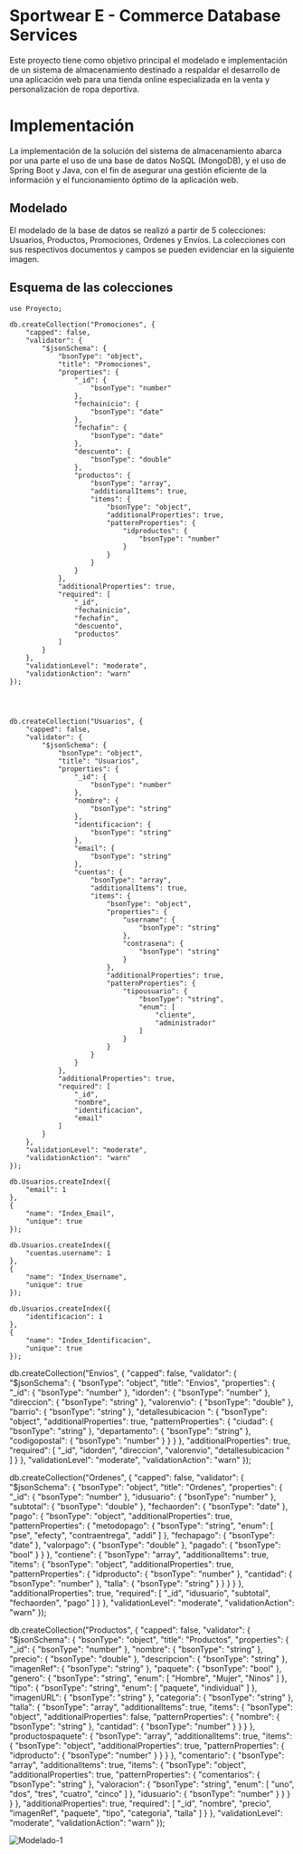 # Sportwear E - Commerce Database Services

Este proyecto tiene como objetivo principal el modelado e implementación de un sistema de almacenamiento destinado a respaldar el desarrollo de una aplicación web para una tienda online especializada en la venta y personalización de ropa deportiva. 


# Implementación

La implementación de la solución del sistema de almacenamiento abarca por una parte el uso de una  base de datos NoSQL (MongoDB), y el uso de Spring Boot y Java, con el fin de asegurar una gestión eficiente de la información y el funcionamiento óptimo de la aplicación web. 

## Modelado

El modelado de la base de datos se realizó a partir de 5 colecciones: Usuarios, Productos, Promociones, Ordenes y Envíos. La colecciones con sus respectivos documentos y campos se pueden evidenciar en la siguiente imagen.

## Esquema de las colecciones

    use Proyecto;
    
    db.createCollection("Promociones", {
        "capped": false,
        "validator": {
            "$jsonSchema": {
                "bsonType": "object",
                "title": "Promociones",
                "properties": {
                    "_id": {
                        "bsonType": "number"
                    },
                    "fechainicio": {
                        "bsonType": "date"
                    },
                    "fechafin": {
                        "bsonType": "date"
                    },
                    "descuento": {
                        "bsonType": "double"
                    },
                    "productos": {
                        "bsonType": "array",
                        "additionalItems": true,
                        "items": {
                            "bsonType": "object",
                            "additionalProperties": true,
                            "patternProperties": {
                                "idproductos": {
                                    "bsonType": "number"
                                }
                            }
                        }
                    }
                },
                "additionalProperties": true,
                "required": [
                    "_id",
                    "fechainicio",
                    "fechafin",
                    "descuento",
                    "productos"
                ]
            }
        },
        "validationLevel": "moderate",
        "validationAction": "warn"
    });
    
    
    
    
    db.createCollection("Usuarios", {
        "capped": false,
        "validator": {
            "$jsonSchema": {
                "bsonType": "object",
                "title": "Usuarios",
                "properties": {
                    "_id": {
                        "bsonType": "number"
                    },
                    "nombre": {
                        "bsonType": "string"
                    },
                    "identificacion": {
                        "bsonType": "string"
                    },
                    "email": {
                        "bsonType": "string"
                    },
                    "cuentas": {
                        "bsonType": "array",
                        "additionalItems": true,
                        "items": {
                            "bsonType": "object",
                            "properties": {
                                "username": {
                                    "bsonType": "string"
                                },
                                "contrasena": {
                                    "bsonType": "string"
                                }
                            },
                            "additionalProperties": true,
                            "patternProperties": {
                                "tipousuario": {
                                    "bsonType": "string",
                                    "enum": [
                                        "cliente",
                                        "administrador"
                                    ]
                                }
                            }
                        }
                    }
                },
                "additionalProperties": true,
                "required": [
                    "_id",
                    "nombre",
                    "identificacion",
                    "email"
                ]
            }
        },
        "validationLevel": "moderate",
        "validationAction": "warn"
    });
    
    db.Usuarios.createIndex({
        "email": 1
    },
    {
        "name": "Index_Email",
        "unique": true
    });
    
    db.Usuarios.createIndex({
        "cuentas.username": 1
    },
    {
        "name": "Index_Username",
        "unique": true
    });
    
    db.Usuarios.createIndex({
        "identificacion": 1
    },
    {
        "name": "Index_Identificacion",
        "unique": true
    });



db.createCollection("Envios", {
    "capped": false,
    "validator": {
        "$jsonSchema": {
            "bsonType": "object",
            "title": "Envios",
            "properties": {
                "_id": {
                    "bsonType": "number"
                },
                "idorden": {
                    "bsonType": "number"
                },
                "direccion": {
                    "bsonType": "string"
                },
                "valorenvio": {
                    "bsonType": "double"
                },
                "barrio": {
                    "bsonType": "string"
                },
                "detallesubicacion ": {
                    "bsonType": "object",
                    "additionalProperties": true,
                    "patternProperties": {
                        "ciudad": {
                            "bsonType": "string"
                        },
                        "departamento": {
                            "bsonType": "string"
                        },
                        "codigopostal": {
                            "bsonType": "number"
                        }
                    }
                }
            },
            "additionalProperties": true,
            "required": [
                "_id",
                "idorden",
                "direccion",
                "valorenvio",
                "detallesubicacion "
            ]
        }
    },
    "validationLevel": "moderate",
    "validationAction": "warn"
});




db.createCollection("Ordenes", {
    "capped": false,
    "validator": {
        "$jsonSchema": {
            "bsonType": "object",
            "title": "Ordenes",
            "properties": {
                "_id": {
                    "bsonType": "number"
                },
                "idusuario": {
                    "bsonType": "number"
                },
                "subtotal": {
                    "bsonType": "double"
                },
                "fechaorden": {
                    "bsonType": "date"
                },
                "pago": {
                    "bsonType": "object",
                    "additionalProperties": true,
                    "patternProperties": {
                        "metodopago": {
                            "bsonType": "string",
                            "enum": [
                                "pse",
                                "efecty",
                                "contraentrega",
                                "addi"
                            ]
                        },
                        "fechapago": {
                            "bsonType": "date"
                        },
                        "valorpago": {
                            "bsonType": "double"
                        },
                        "pagado": {
                            "bsonType": "bool"
                        }
                    }
                },
                "contiene": {
                    "bsonType": "array",
                    "additionalItems": true,
                    "items": {
                        "bsonType": "object",
                        "additionalProperties": true,
                        "patternProperties": {
                            "idproducto": {
                                "bsonType": "number"
                            },
                            "cantidad": {
                                "bsonType": "number"
                            },
                            "talla": {
                                "bsonType": "string"
                            }
                        }
                    }
                }
            },
            "additionalProperties": true,
            "required": [
                "_id",
                "idusuario",
                "subtotal",
                "fechaorden",
                "pago"
            ]
        }
    },
    "validationLevel": "moderate",
    "validationAction": "warn"
});




db.createCollection("Productos", {
    "capped": false,
    "validator": {
        "$jsonSchema": {
            "bsonType": "object",
            "title": "Productos",
            "properties": {
                "_id": {
                    "bsonType": "number"
                },
                "nombre": {
                    "bsonType": "string"
                },
                "precio": {
                    "bsonType": "double"
                },
                "descripcion": {
                    "bsonType": "string"
                },
                "imagenRef": {
                    "bsonType": "string"
                },
                "paquete": {
                    "bsonType": "bool"
                },
                "genero": {
                    "bsonType": "string",
                    "enum": [
                        "Hombre",
                        "Mujer",
                        "Ninos"
                    ]
                },
                "tipo": {
                    "bsonType": "string",
                    "enum": [
                        "paquete",
                        "individual"
                    ]
                },
                "imagenURL": {
                    "bsonType": "string"
                },
                "categoria": {
                    "bsonType": "string"
                },
                "talla": {
                    "bsonType": "array",
                    "additionalItems": true,
                    "items": {
                        "bsonType": "object",
                        "additionalProperties": false,
                        "patternProperties": {
                            "nombre": {
                                "bsonType": "string"
                            },
                            "cantidad": {
                                "bsonType": "number"
                            }
                        }
                    }
                },
                "productospaquete": {
                    "bsonType": "array",
                    "additionalItems": true,
                    "items": {
                        "bsonType": "object",
                        "additionalProperties": true,
                        "patternProperties": {
                            "idproducto": {
                                "bsonType": "number"
                            }
                        }
                    }
                },
                "comentario": {
                    "bsonType": "array",
                    "additionalItems": true,
                    "items": {
                        "bsonType": "object",
                        "additionalProperties": true,
                        "patternProperties": {
                            "comentarios": {
                                "bsonType": "string"
                            },
                            "valoracion": {
                                "bsonType": "string",
                                "enum": [
                                    "uno",
                                    "dos",
                                    "tres",
                                    "cuatro",
                                    "cinco"
                                ]
                            },
                            "idusuario": {
                                "bsonType": "number"
                            }
                        }
                    }
                }
            },
            "additionalProperties": true,
            "required": [
                "_id",
                "nombre",
                "precio",
                "imagenRef",
                "paquete",
                "tipo",
                "categoria",
                "talla"
            ]
        }
    },
    "validationLevel": "moderate",
    "validationAction": "warn"
});


















![Modelado-1](https://github.com/ntlg72/Proyecto_MongoDB/assets/166937483/bbab5781-d52a-4eec-a6a1-064750f52d68)
		
